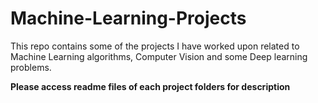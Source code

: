 # Machine-Learning-Projects
This repo contains some of the projects I have worked upon related to Machine Learning algorithms, Computer Vision and some Deep learning problems.

**Please access readme files of each project folders for description**
